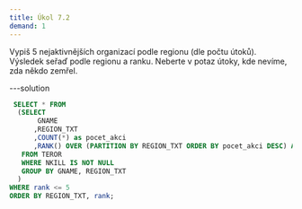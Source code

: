 ```yaml
---
title: Úkol 7.2
demand: 1
---
```


Vypiš 5 nejaktivnějších organizací podle regionu (dle počtu útoků). Výsledek seřaď podle regionu a ranku.
Neberte v potaz útoky, kde nevíme, zda někdo zemřel.

---solution

  ```sql
   SELECT * FROM
    (SELECT 
         GNAME
        ,REGION_TXT
        ,COUNT(*) as pocet_akci
        ,RANK() OVER (PARTITION BY REGION_TXT ORDER BY pocet_akci DESC) AS rank
     FROM TEROR
     WHERE NKILL IS NOT NULL
     GROUP BY GNAME, REGION_TXT
    ) 
  WHERE rank <= 5
  ORDER BY REGION_TXT, rank;
  ```
